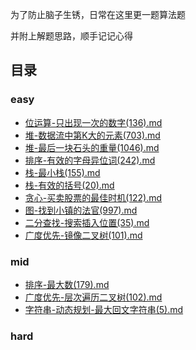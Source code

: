 为了防止脑子生锈，日常在这里更一题算法题

并附上解题思路，顺手记记心得


## 目录

### easy

* [位运算-只出现一次的数字(136).md](leetcode/post/位运算-只出现一次的数字(136).md)
* [堆-数据流中第K大的元素(703).md](leetcode/post/堆-数据流中第K大的元素(703).md)
* [堆-最后一块石头的重量(1046).md](leetcode/post/堆-最后一块石头的重量(1046).md)
* [排序-有效的字母异位词(242).md](leetcode/post/排序-有效的字母异位词(242).md)
* [栈-最小栈(155).md](leetcode/post/栈-最小栈(155).md)
* [栈-有效的括号(20).md](leetcode/post/栈-有效的括号(20).md)
* [贪心-买卖股票的最佳时机(122).md](leetcode/post/贪心-买卖股票的最佳时机(122).md)
* [图-找到小镇的法官(997).md](leetcode/post/图-找到小镇的法官(997).md)
* [二分查找-搜索插入位置(35).md](leetcode/post/二分查找-搜索插入位置(35).md)
* [广度优先-镜像二叉树(101).md](leetcode/post/广度优先-镜像二叉树(101).md)

### mid

* [排序-最大数(179).md](leetcode/post/排序-最大数(179).md)
* [广度优先-层次遍历二叉树(102).md](leetcode/post/广度优先-层次遍历二叉树(102).md)
* [字符串-动态规划-最大回文字符串(5).md](leetcode/post/字符串-动态规划-最大回文字符串(5).md)

### hard